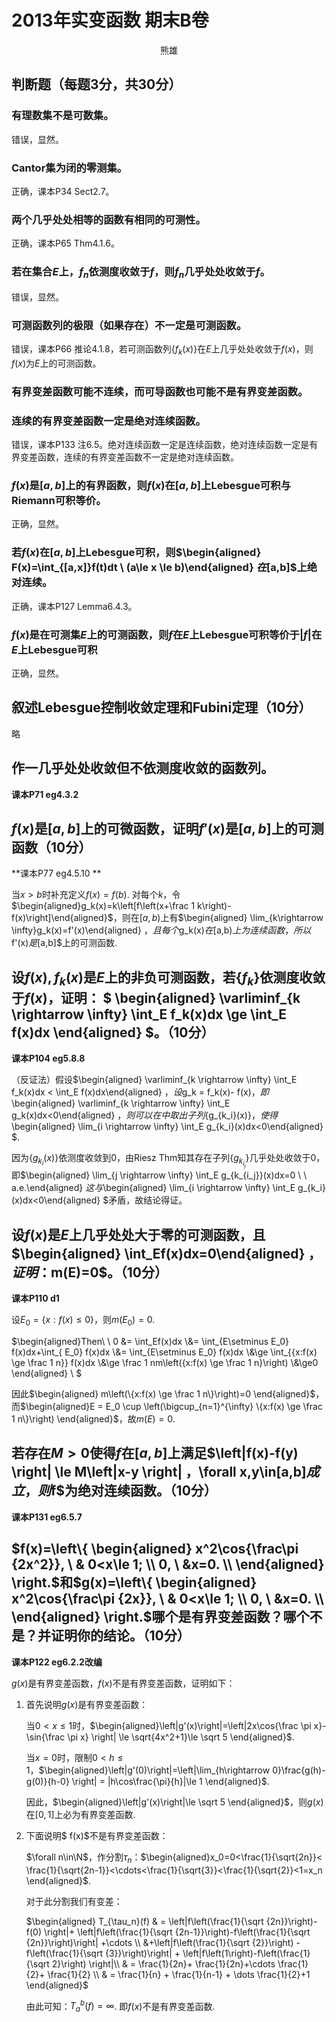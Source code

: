 # 2013年实变函数 期末B卷

<div align = "center">熊雄</div>

## 判断题（每题3分，共30分）

### 有理数集不是可数集。

错误，显然。

### **Cantor集为闭的零测集。**

正确，课本P34 Sect2.7。

### 两个几乎处处相等的函数有相同的可测性。

正确，课本P65 Thm4.1.6。

### 若在集合$E$上，$f_n$依测度收敛于$f$，则$f_n$几乎处处收敛于$f$。

错误，显然。

### 可测函数列的极限（如果存在）不一定是可测函数。

错误，课本P66 推论4.1.8，若可测函数列$\{f_k(x)\}$在$E$上几乎处处收敛于$f(x)$，则$f(x)$为$E$上的可测函数。

### **有界变差函数可能不连续，而可导函数也可能不是有界变差函数。**



###  **连续的有界变差函数一定是绝对连续函数。**

错误，课本P133 注6.5。绝对连续函数一定是连续函数，绝对连续函数一定是有界变差函数，连续的有界变差函数不一定是绝对连续函数。

### $f(x)$是$[a,b]$上的有界函数，则$f(x)$在$[a,b]$上Lebesgue可积与Riemann可积等价。

正确，显然。

### 若$f(x)$在$[a,b]$上Lebesgue可积，则$\begin{aligned} F(x)=\int_{[a,x]}f(t)dt \ (a\le x \le b)\end{aligned} $在$[a,b]$上绝对连续。

正确，课本P127 Lemma6.4.3。

### $f(x)$是在可测集$E$上的可测函数，则$f$在$E$上Lebesgue可积等价于$|f|$在$E$上Lebesgue可积

正确，显然。



## 叙述Lebesgue控制收敛定理和Fubini定理（10分）

略



## 作一几乎处处收敛但不依测度收敛的函数列。

**课本P71 eg4.3.2**



## $f(x)$是$[a,b]$上的可微函数，证明$f'(x)$是$[a,b]$上的可测函数（10分）

**课本P77 eg4.5.10 **

当$x>b$时补充定义$f(x)=f(b)$. 对每个$k$，令$\begin{aligned}g_k(x)=k\left[f\left(x+\frac 1 k\right)-f(x)\right]\end{aligned}$，则在$[a,b)$上有$\begin{aligned} \lim_{k\rightarrow \infty}g_k(x)=f'(x)\end{aligned} $，且每个$g_k(x)$在$[a,b)$上为连续函数，所以$f'(x)$是$[a,b]$上的可测函数.



## 设$f(x),f_k(x)$是$E$上的非负可测函数，若$\{f_k\}$依测度收敛于$f(x)$，证明： $ \begin{aligned} \varliminf_{k \rightarrow \infty}  \int_E f_k(x)dx \ge \int_E f(x)dx \end{aligned} $。（10分）

**课本P104 eg5.8.8**

（反证法）假设$\begin{aligned} \varliminf_{k \rightarrow \infty}  \int_E f_k(x)dx < \int_E f(x)dx\end{aligned} $，设$g_k = f_k(x)- f(x)$，即$\begin{aligned} \varliminf_{k \rightarrow \infty}  \int_E g_k(x)dx<0\end{aligned} $，则可以在中取出子列$\{g_{k_i}(x)\}$，使得$\begin{aligned} \lim_{i \rightarrow \infty}  \int_E g_{k_i}(x)dx<0\end{aligned} $.

因为$\{g_{k_i}(x)\}$依测度收敛到$0$，由Riesz Thm知其存在子列$\{g_{k_{i_{j}}}\}$几乎处处收敛于$0$，即$\begin{aligned} \lim_{j \rightarrow \infty}  \int_E g_{k_{i_j}}(x)dx=0 \ \ a.e.\end{aligned} $这与$\begin{aligned} \lim_{i \rightarrow \infty}  \int_E g_{k_i}(x)dx<0\end{aligned} $矛盾，故结论得证。



## 设$f(x)$是$E$上几乎处处大于零的可测函数，且$\begin{aligned} \int_Ef(x)dx=0\end{aligned} $，证明：$m(E)=0$。（10分）

**课本P110 d1**

设$E_0=\{x:f(x)\le 0\}$，则$m(E_0)=0$.

 $\begin{aligned}Then\ \  0 &= \int_Ef(x)dx \\&= \int_{E\setminus E_0} f(x)dx+\int_{ E_0} f(x)dx  \\&= \int_{E\setminus E_0} f(x)dx \\&\ge \int_{\{x:f(x) \ge \frac 1 n\}} f(x)dx \\&\ge \frac 1 nm\left(\{x:f(x) \ge \frac 1 n\}\right) \\&\ge0 \end{aligned} \ $

因此$\begin{aligned} m\left(\{x:f(x) \ge \frac 1 n\}\right)=0 \end{aligned}$，而$\begin{aligned}E =  E_0 \cup \left(\bigcup_{n=1}^{\infty} \{x:f(x) \ge \frac 1 n\}\right) \end{aligned}$，故$m(E) = 0$.



## 若存在$M>0$使得$f$在$[a,b]$上满足$\left|f(x)-f(y) \right| \le M\left|x-y \right| $，$\forall x,y\in[a,b]$成立，则$f$为绝对连续函数。（10分）

**课本P131 eg6.5.7**







## $f(x)=\left\{ \begin{aligned} x^2\cos{\frac\pi {2x^2}}, \ &  0<x\le 1; \\ 0, \ &x=0.  \\  \end{aligned} \right.$和$g(x)=\left\{ \begin{aligned} x^2\cos{\frac\pi {2x}}, \ &  0<x\le 1; \\ 0, \ &x=0.  \\  \end{aligned} \right.$哪个是有界变差函数？哪个不是？并证明你的结论。（10分）

**课本P122 eg6.2.2改编**

$g(x)$是有界变差函数，$f(x)$不是有界变差函数，证明如下：

1. 首先说明$g(x)$是有界变差函数：

   当$0<x\le1$时，$\begin{aligned}\left|g'(x)\right|=\left|2x\cos{\frac \pi x}-\sin{\frac \pi x} \right| \le \sqrt{4x^2+1}\le \sqrt 5 \end{aligned}$.

   当$x = 0$时，限制$0<h\le1$，$\begin{aligned}\left|g'(0)\right|=\left|\lim_{h\rightarrow 0}\frac{g(h)-g(0)}{h-0} \right|  = |h\cos\frac{\pi}{h}|\le  1 \end{aligned}$.

   因此，$\begin{aligned}\left|g'(x)\right|\le  \sqrt 5 \end{aligned}$，则$g(x)$在$[0,1]$上必为有界变差函数.

2. 下面说明$ f(x)$不是有界变差函数：

   $\forall n\in\N$，作分割$\tau_n$：$\begin{aligned}x_0=0<\frac{1}{\sqrt{2n}}< \frac{1}{\sqrt{2n-1}}<\cdots<\frac{1}{\sqrt{3}}<\frac{1}{\sqrt{2}}<1=x_n \end{aligned}$.

   对于此分割我们有变差：

   $\begin{aligned}
   T_{\tau_n}(f) & = \left|f\left(\frac{1}{\sqrt {2n}}\right)-f(0) \right|+ \left|f\left(\frac{1}{\sqrt {2n-1}}\right)-f\left(\frac{1}{\sqrt {2n}}\right)\right| +\cdots \\ &+\left|f\left(\frac{1}{\sqrt {2}}\right) - f\left(\frac{1}{\sqrt {3}}\right)\right| + \left|f\left(1\right)-f\left(\frac{1}{\sqrt 2}\right) \right|\\ & = \frac{1}{2n}+ \frac{1}{2n}+\cdots \frac{1}{2}+ \frac{1}{2} \\ & = \frac{1}{n} +  \frac{1}{n-1} + \dots  \frac{1}{2}+1 
   \end{aligned}$

   由此可知：$T_a^b(f)=\infty$. 即$f(x)$不是有界变差函数.



